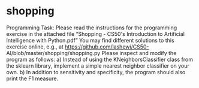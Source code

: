 # shopping

Programming Task:
Please read the instructions for the programming exercise in the attached file “Shopping - CS50's Introduction to Artificial Intelligence with Python.pdf”
You may find different solutions to this exercise online, e.g., at https://github.com/lashewi/CS50- AI/blob/master/shopping/shopping.py
Please inspect and modify the program as follows:
a) Instead of using the KNeighborsClassifier class from the sklearn library, implement a simple nearest neighbor classifier on your own.
b) In addition to sensitivity and specificity, the program should also print the F1 measure.
